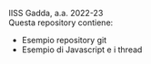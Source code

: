 IISS Gadda, a.a. 2022-23
<br>Questa repository contiene:
- Esempio repository git
- Esempio di Javascript e i thread


